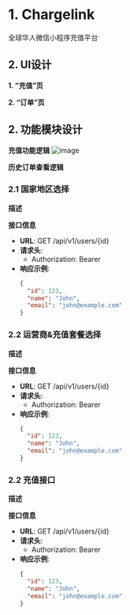 # 1. Chargelink
全球华人微信小程序充值平台

## 2. UI设计

**1. “充值”页**

**2. “订单”页**

## 2. 功能模块设计
**充值功能逻辑**
![image](https://github.com/user-attachments/assets/7777c4db-8d7c-41f3-a211-1f5e33547d92)

**历史订单查看逻辑**

### 2.1 国家地区选择
**描述**

**接口信息**
- **URL**: GET /api/v1/users/{id}
- **请求头**:
  - Authorization: Bearer <token>
- **响应示例**:
  ```json
  {
    "id": 123,
    "name": "John",
    "email": "john@example.com"
  }
### 2.2 运营商&充值套餐选择
**描述**

**接口信息**
- **URL**: GET /api/v1/users/{id}
- **请求头**:
  - Authorization: Bearer <token>
- **响应示例**:
  ```json
  {
    "id": 123,
    "name": "John",
    "email": "john@example.com"
  }
### 2.2 充值接口
**描述**

**接口信息**
- **URL**: GET /api/v1/users/{id}
- **请求头**:
  - Authorization: Bearer <token>
- **响应示例**:
  ```json
  {
    "id": 123,
    "name": "John",
    "email": "john@example.com"
  }
